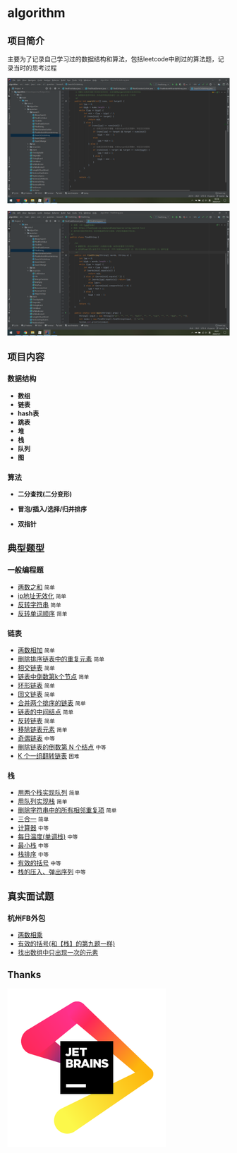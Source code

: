 # algorithm
## 项目简介

主要为了记录自己学习过的数据结构和算法，包括leetcode中刷过的算法题，记录当时的思考过程

![](https://raw.githubusercontent.com/1260328762/algorithm/master/pic/%E5%BE%AA%E7%8E%AF%E6%95%B0%E7%BB%84%E6%90%9C%E7%B4%A2.png)

![](https://raw.githubusercontent.com/1260328762/algorithm/master/pic/%E7%A8%80%E7%96%8F%E6%95%B0%E7%BB%84%E6%90%9C%E7%B4%A2.png)



## 项目内容

### 数据结构

- **数组**
- **链表**
- **hash表**
- **跳表**
- **堆**
- **栈**
- **队列**
- **图**



### 算法

- **二分查找(二分变形)**

- **冒泡/插入/选择/归并排序**

- **双指针**



## 典型题型

### 一般编程题

- [两数之和](https://github.com/1260328762/algorithm/blob/master/src/main/java/com/cl/question/TwoSum.java) `简单`
- [ip地址无效化](https://github.com/1260328762/algorithm/blob/master/src/main/java/com/cl/question/DeIpAddr.java) `简单`
- [反转字符串](https://github.com/1260328762/algorithm/blob/master/src/main/java/com/cl/question/ReverseString.java) `简单`
- [反转单词顺序](https://github.com/1260328762/algorithm/blob/master/src/main/java/com/cl/question/ReverseWords.java) `简单`
### 链表
- [两数相加](https://github.com/1260328762/algorithm/blob/master/src/main/java/com/cl/question/link/AddTwoNumbers.java) `简单`
- [删除排序链表中的重复元素](https://github.com/1260328762/algorithm/blob/master/src/main/java/com/cl/question/link/DeleteDuplicates.java) `简单`
- [相交链表](https://github.com/1260328762/algorithm/blob/master/src/main/java/com/cl/question/link/GetIntersectionNode.java) `简单`
- [链表中倒数第k个节点](https://github.com/1260328762/algorithm/blob/master/src/main/java/com/cl/question/link/GetKthFromEnd.java) `简单`
- [环形链表](https://github.com/1260328762/algorithm/blob/master/src/main/java/com/cl/question/link/HasCycle.java) `简单`
- [回文链表](https://github.com/1260328762/algorithm/blob/master/src/main/java/com/cl/question/link/IsPalindrome.java) `简单`
- [合并两个排序的链表](https://github.com/1260328762/algorithm/blob/master/src/main/java/com/cl/question/link/MergeTwoLists.java) `简单`
- [链表的中间结点](https://github.com/1260328762/algorithm/blob/master/src/main/java/com/cl/question/link/MiddleNode.java) `简单`
- [反转链表](https://github.com/1260328762/algorithm/blob/master/src/main/java/com/cl/question/link/ReverseList.java) `简单`
- [移除链表元素](https://github.com/1260328762/algorithm/blob/master/src/main/java/com/cl/question/link/RemoveElements.java) `简单`
- [奇偶链表](https://github.com/1260328762/algorithm/blob/master/src/main/java/com/cl/question/link/OddEvenList.java) `中等`
- [删除链表的倒数第 N 个结点](https://github.com/1260328762/algorithm/blob/master/src/main/java/com/cl/question/link/RemoveNthFromEnd.java) `中等`
- [K 个一组翻转链表](https://github.com/1260328762/algorithm/blob/master/src/main/java/com/cl/question/link/RemoveNthFromEnd.java) `困难`
### 栈
- [用两个栈实现队列](https://github.com/1260328762/algorithm/blob/master/src/main/java/com/cl/question/stack/CQueue.java) `简单`
- [用队列实现栈](https://github.com/1260328762/algorithm/blob/master/src/main/java/com/cl/question/stack/MyStack.java) `简单`
- [删除字符串中的所有相邻重复项](https://github.com/1260328762/algorithm/blob/master/src/main/java/com/cl/question/stack/RemoveDuplicates.java) `简单`
- [三合一](https://github.com/1260328762/algorithm/blob/master/src/main/java/com/cl/question/stack/TripleInOne.java) `简单`
- [计算器](https://github.com/1260328762/algorithm/blob/master/src/main/java/com/cl/question/stack/Calculater.java) `中等`
- [每日温度(单调栈)](https://github.com/1260328762/algorithm/blob/master/src/main/java/com/cl/question/stack/DailyTemperatures.java) `中等`
- [最小栈](https://github.com/1260328762/algorithm/blob/master/src/main/java/com/cl/question/stack/MinStack.java) `中等`
- [栈排序](https://github.com/1260328762/algorithm/blob/master/src/main/java/com/cl/question/stack/SortedStack.java) `中等`
- [有效的括号](src/main/java/com/cl/question/stack/StringIsValid.java) `中等`
- [栈的压入、弹出序列](https://github.com/1260328762/algorithm/blob/master/src/main/java/com/cl/question/stack/ValidateStackSequences.java) `中等`

## 真实面试题
### 杭州FB外包
- [两数相乘](src/main/java/com/cl/question/interview/fb/TwoStringMultiply.java)
- [有效的括号(和【栈】的第九题一样)](src/main/java/com/cl/question/interview/fb/IsValid.java)
- [找出数组中只出现一次的元素](src/main/java/com/cl/question/interview/fb/SingleNumber.java)

## Thanks
[![JetBrains Logo (Main) logo](pic/jb_beam.svg)](https://jb.gg/OpenSourceSupport)